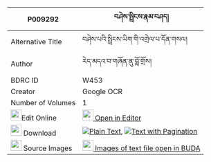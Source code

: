 |P009292|བཤེས་སྤྲིངས་རྣམ་བཤད། 
| --- | --- 
|Alternative Title |བཤེས་པའི་སྤྲིངས་ཡིག་གི་འགྲེལ་པ་དོན་གསལ།
|Author| རེད་མདའ་བ་གཞོན་ནུ་བློ་གྲོས།
|BDRC ID | W453
|Creator | Google OCR
|Number of Volumes| 1
|<img width="25" src="https://img.icons8.com/color/25/000000/edit-property.png">Edit Online| [<img width="25" src="https://avatars.githubusercontent.com/u/45091458?s=200&v=4"> Open in Editor](http://editor.openpecha.org/P009292)
|<img width="25" src="https://img.icons8.com/fluent/48/000000/download-2.png"/>  Download | [![](https://img.icons8.com/color/20/000000/txt.png)Plain Text](https://github.com/Openpecha/P009292/releases/download/v1/shetring_namshe_plain_P009292.zip), [![](https://img.icons8.com/color/20/000000/txt.png)Text with Pagination](https://github.com/Openpecha/P009292/releases/download/v1/shetring_namshe_pages_P009292.zip)
|<img width="25" src="https://img.icons8.com/plasticine/100/000000/pictures-folder.png"/>  Source Images | [<img width="25" src="https://library.bdrc.io/icons/BUDA-small.svg"> Images of text file open in BUDA](https://library.bdrc.io/show/bdr:W453)
